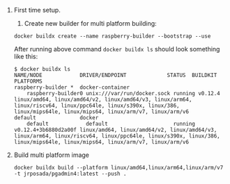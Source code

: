 1. First time setup.

   1. Create new builder for multi platform building:

   ```
   docker buildx create --name raspberry-builder --bootstrap --use
   ```

   After running above command `docker buildx ls` should look something like this:

   ```
   $ docker buildx ls
   NAME/NODE            DRIVER/ENDPOINT             STATUS  BUILDKIT             PLATFORMS
   raspberry-builder *  docker-container
       raspberry-builder0 unix:///var/run/docker.sock running v0.12.4              linux/amd64, linux/amd64/v2, linux/amd64/v3, linux/arm64, linux/riscv64, linux/ppc64le, linux/s390x, linux/386, linux/mips64le, linux/mips64, linux/arm/v7, linux/arm/v6
   default              docker
       default            default                     running v0.12.4+3b6880d2a00f linux/amd64, linux/amd64/v2, linux/amd64/v3, linux/arm64, linux/riscv64, linux/ppc64le, linux/s390x, linux/386, linux/mips64le, linux/mips64, linux/arm/v7, linux/arm/v6
   ```


1. Build multi platform image
   ```
   docker buildx build --platform linux/amd64,linux/arm64,linux/arm/v7 -t jrposada/pgadmin4:latest --push .
   ```

